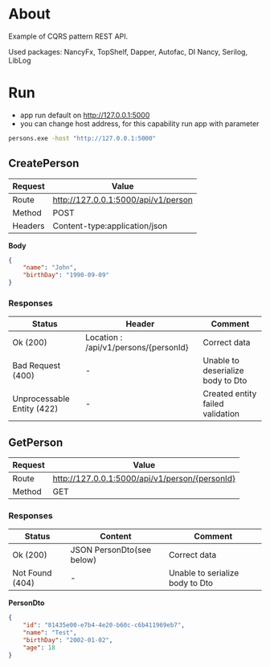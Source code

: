 # About

Example of CQRS pattern REST API.

Used packages: NancyFx, TopShelf, Dapper, Autofac, DI Nancy, Serilog, LibLog

# Run

* app run default on http://127.0.0.1:5000
* you can change host address, for this capability run app with parameter
```cmd
persons.exe -host "http://127.0.0.1:5000"
```
## CreatePerson
|Request|Value|
|---------------|-------|
|Route| http://127.0.0.1:5000/api/v1/person|
| Method |POST|
| Headers|Content-type:application/json|
**Body**
```json
{
    "name": "John",
    "birthDay": "1990-09-09"
}
``` 

### Responses
|Status|Header|Comment|
|-|-|-|
|Ok (200)| Location : /api/v1/persons/{personId} |Correct data|
| Bad Request (400) |-|Unable to deserialize body to Dto|
| Unprocessable Entity (422) |-|Created entity failed validation|



## GetPerson
|Request|Value|
|---------------|-------|
|Route| http://127.0.0.1:5000/api/v1/person/{personId}|
| Method |GET|
### Responses
|Status|Content|Comment|
|-|-|-|
|Ok (200)| JSON PersonDto(see below)|Correct data|
| Not Found (404) |-|Unable to serialize body to Dto|

**PersonDto**
```json
{
    "id": "81435e00-e7b4-4e20-b60c-c6b411969eb7",
    "name": "Test",
    "birthDay": "2002-01-02",
    "age": 18
}
```
